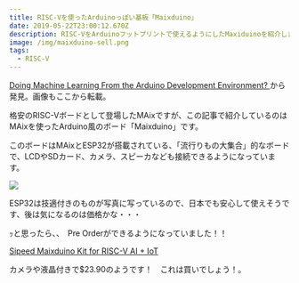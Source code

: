 ```yaml
---
title: RISC-Vを使ったArduinoっぽい基板「Maixduino」
date: 2019-05-22T23:00:12.670Z
description: RISC-VをArduinoフットプリントで使えるようにしたMaxiduinoを紹介します。
image: /img/maixduino-sell.png
tags:
  - RISC-V
---
```

[Doing Machine Learning From the Arduino Development Environment?
](https://blog.hackster.io/doing-machine-learning-from-the-arduino-development-environment-b6c63838a596)から発見。画像もここから転載。

格安のRISC-Vボードとして登場したMAixですが、この記事で紹介しているのはMAixを使ったArduino風のボード「Maixduino」です。

このボードはMAixとESP32が搭載されている、「流行りもの大集合」的なボードで、LCDやSDカード、カメラ、スピーカなども接続できるようになっています。

![](/img/maixduino.jpg)

ESP32は技適付きのものが写真に写っているので、日本でも安心して使えそうです、後は気になるのは価格かな・・・

ｯと思ったら、、　Pre Orderができるようになっていました！！

[Sipeed Maixduino Kit for RISC-V AI + IoT](https://www.seeedstudio.com/Sipeed-Maixduino-Kit-for-RISC-V-AI-IoT-p-4047.html)

カメラや液晶付きで$23.90のようです！　これは買いでしょう！。
